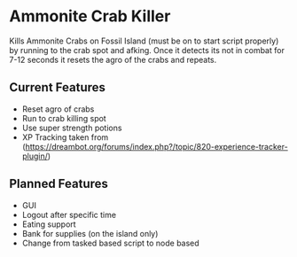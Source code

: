 # Ammonite Crab Killer
Kills Ammonite Crabs on Fossil Island (must be on to start script properly) by running to the crab spot and afking. Once it detects its not in combat for 7-12 seconds it resets the agro of the crabs and repeats.

## Current Features
- Reset agro of crabs
- Run to crab killing spot
- Use super strength potions
- XP Tracking taken from (https://dreambot.org/forums/index.php?/topic/820-experience-tracker-plugin/)
## Planned Features
- GUI
- Logout after specific time
- Eating support
- Bank for supplies (on the island only)
- Change from tasked based script to node based